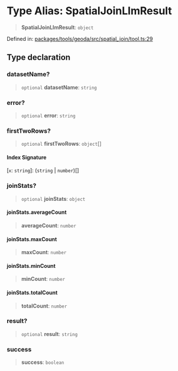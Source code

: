 # Type Alias: SpatialJoinLlmResult

> **SpatialJoinLlmResult**: `object`

Defined in: [packages/tools/geoda/src/spatial\_join/tool.ts:29](https://github.com/GeoDaCenter/openassistant/blob/0f7bf760e453a1735df9463dc799b04ee2f630fd/packages/tools/geoda/src/spatial_join/tool.ts#L29)

## Type declaration

### datasetName?

> `optional` **datasetName**: `string`

### error?

> `optional` **error**: `string`

### firstTwoRows?

> `optional` **firstTwoRows**: `object`[]

#### Index Signature

\[`x`: `string`\]: (`string` \| `number`)[]

### joinStats?

> `optional` **joinStats**: `object`

#### joinStats.averageCount

> **averageCount**: `number`

#### joinStats.maxCount

> **maxCount**: `number`

#### joinStats.minCount

> **minCount**: `number`

#### joinStats.totalCount

> **totalCount**: `number`

### result?

> `optional` **result**: `string`

### success

> **success**: `boolean`
